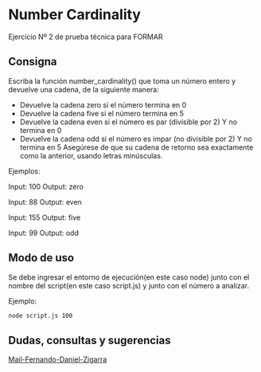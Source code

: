 # Number Cardinality

Ejercicio Nº 2 de prueba técnica para FORMAR

## Consigna

Escriba la función number_cardinality() que toma un número entero y devuelve una cadena, de la siguiente manera:

  - Devuelve la cadena zero si el número termina en 0
  - Devuelve la cadena five si el número termina en 5
  - Devuelve la cadena even si el número es par (divisible por 2) Y no termina en 0
  - Devuelve la cadena odd si el número es impar (no divisible por 2) Y no termina en 5
Asegúrese de que su cadena de retorno sea exactamente como la anterior, usando letras minúsculas.

Ejemplos:

Input: 100
Output: zero

Input: 88
Output: even

Input: 155
Output: five

Input: 99
Output: odd

## Modo de uso

Se debe ingresar el entorno de ejecución(en este caso node) junto con el nombre del script(en este caso script.js) y junto con el número a analizar.

Ejemplo:
```bash
node script.js 100
```
## Dudas, consultas y sugerencias

[Mail-Fernando-Daniel-Zigarra](fernando.zigarra@gmail.com)